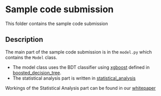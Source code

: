 # Sample code submission
This folder contains the sample code submission
## Description
The main part of the sample code submission is in the `model.py` which contains the `Model` class. 
* The model class uses the BDT classifier using [xgboost](https://xgboost.ai/) defined in [boosted_decision_tree](/sample_code_submission/boosted_decision_tree.py). 
* The statistical analysis part is written in [statistical_analysis](/sample_code_submission/statistical_analysis.py) 

Workings of the Statistical Analysis part can be found in our [whitepaper](https://fair-universe.lbl.gov/whitepaper.pdf)